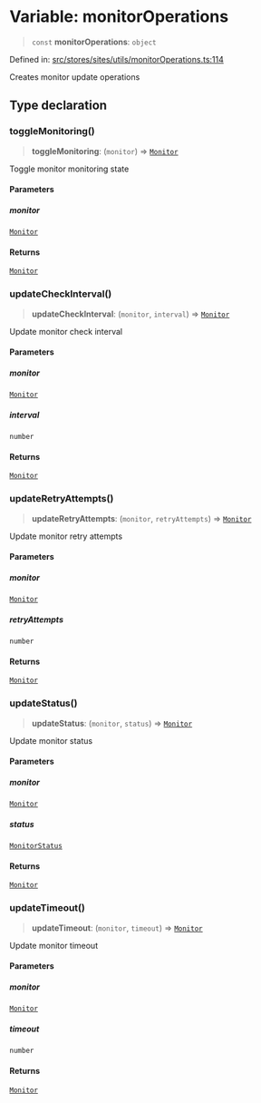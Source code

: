 # Variable: monitorOperations

> `const` **monitorOperations**: `object`

Defined in: [src/stores/sites/utils/monitorOperations.ts:114](https://github.com/Nick2bad4u/Uptime-Watcher/blob/2a45eeb1723f8f7089001af2c92aa07d82dfe7e4/src/stores/sites/utils/monitorOperations.ts#L114)

Creates monitor update operations

## Type declaration

### toggleMonitoring()

> **toggleMonitoring**: (`monitor`) => [`Monitor`](../../../../../../shared/types/interfaces/Monitor.md)

Toggle monitor monitoring state

#### Parameters

##### monitor

[`Monitor`](../../../../../../shared/types/interfaces/Monitor.md)

#### Returns

[`Monitor`](../../../../../../shared/types/interfaces/Monitor.md)

### updateCheckInterval()

> **updateCheckInterval**: (`monitor`, `interval`) => [`Monitor`](../../../../../../shared/types/interfaces/Monitor.md)

Update monitor check interval

#### Parameters

##### monitor

[`Monitor`](../../../../../../shared/types/interfaces/Monitor.md)

##### interval

`number`

#### Returns

[`Monitor`](../../../../../../shared/types/interfaces/Monitor.md)

### updateRetryAttempts()

> **updateRetryAttempts**: (`monitor`, `retryAttempts`) => [`Monitor`](../../../../../../shared/types/interfaces/Monitor.md)

Update monitor retry attempts

#### Parameters

##### monitor

[`Monitor`](../../../../../../shared/types/interfaces/Monitor.md)

##### retryAttempts

`number`

#### Returns

[`Monitor`](../../../../../../shared/types/interfaces/Monitor.md)

### updateStatus()

> **updateStatus**: (`monitor`, `status`) => [`Monitor`](../../../../../../shared/types/interfaces/Monitor.md)

Update monitor status

#### Parameters

##### monitor

[`Monitor`](../../../../../../shared/types/interfaces/Monitor.md)

##### status

[`MonitorStatus`](../../../../../../shared/types/type-aliases/MonitorStatus.md)

#### Returns

[`Monitor`](../../../../../../shared/types/interfaces/Monitor.md)

### updateTimeout()

> **updateTimeout**: (`monitor`, `timeout`) => [`Monitor`](../../../../../../shared/types/interfaces/Monitor.md)

Update monitor timeout

#### Parameters

##### monitor

[`Monitor`](../../../../../../shared/types/interfaces/Monitor.md)

##### timeout

`number`

#### Returns

[`Monitor`](../../../../../../shared/types/interfaces/Monitor.md)
